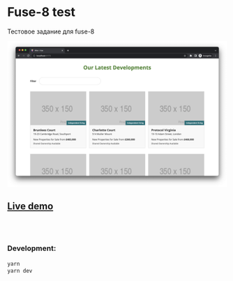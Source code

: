 # Fuse-8 test

Тестовое задание для fuse-8

![Preview](docs/preview.png)

## [Live demo](https://imatteru-fuse8.netlify.app)

<br><br>

### Development:

```
yarn
yarn dev
```
